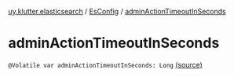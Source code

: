 [uy.klutter.elasticsearch](../index.md) / [EsConfig](index.md) / [adminActionTimeoutInSeconds](.)


# adminActionTimeoutInSeconds
<code>@Volatile var adminActionTimeoutInSeconds: Long</code> [(source)](https://github.com/kohesive/klutter/blob/master/elasticsearch-jdk7/src/main/kotlin/uy/klutter/elasticsearch/Client.kt#L29)<br/>

